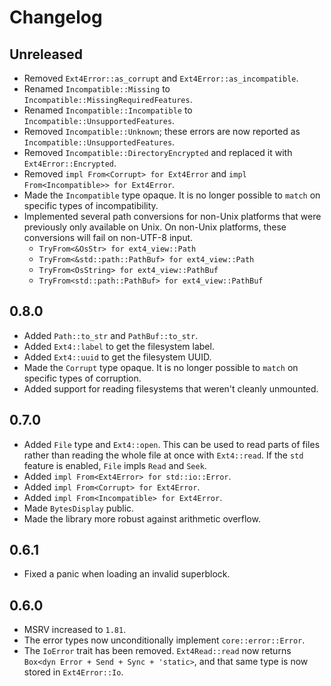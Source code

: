 # Changelog

## Unreleased

* Removed `Ext4Error::as_corrupt` and `Ext4Error::as_incompatible`.
* Renamed `Incompatible::Missing` to `Incompatible::MissingRequiredFeatures`.
* Renamed `Incompatible::Incompatible` to `Incompatible::UnsupportedFeatures`.
* Removed `Incompatible::Unknown`; these errors are now reported as
  `Incompatible::UnsupportedFeatures`.
* Removed `Incompatible::DirectoryEncrypted` and replaced it with
  `Ext4Error::Encrypted`.
* Removed `impl From<Corrupt> for Ext4Error` and
  `impl From<Incompatible>> for Ext4Error`.
* Made the `Incompatible` type opaque. It is no longer possible to
  `match` on specific types of incompatibility.
* Implemented several path conversions for non-Unix platforms that were
  previously only available on Unix. On non-Unix platforms, these
  conversions will fail on non-UTF-8 input.
  * `TryFrom<&OsStr> for ext4_view::Path`
  * `TryFrom<&std::path::PathBuf> for ext4_view::Path`
  * `TryFrom<OsString> for ext4_view::PathBuf`
  * `TryFrom<std::path::PathBuf> for ext4_view::PathBuf`

## 0.8.0

* Added `Path::to_str` and `PathBuf::to_str`.
* Added `Ext4::label` to get the filesystem label.
* Added `Ext4::uuid` to get the filesystem UUID.
* Made the `Corrupt` type opaque. It is no longer possible to `match` on
  specific types of corruption.
* Added support for reading filesystems that weren't cleanly unmounted.

## 0.7.0

* Added `File` type and `Ext4::open`. This can be used to read parts of
  files rather than reading the whole file at once with `Ext4::read`. If
  the `std` feature is enabled, `File` impls `Read` and `Seek`.
* Added `impl From<Ext4Error> for std::io::Error`.
* Added `impl From<Corrupt> for Ext4Error`.
* Added `impl From<Incompatible> for Ext4Error`.
* Made `BytesDisplay` public.
* Made the library more robust against arithmetic overflow.

## 0.6.1

* Fixed a panic when loading an invalid superblock.

## 0.6.0

* MSRV increased to `1.81`.
* The error types now unconditionally implement `core::error::Error`.
* The `IoError` trait has been removed. `Ext4Read::read` now returns
  `Box<dyn Error + Send + Sync + 'static>`, and that same type is now
  stored in `Ext4Error::Io`.
